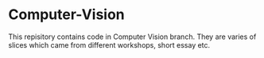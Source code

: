 # Computer-Vision
This repisitory contains code in Computer Vision branch.
They are varies of slices which came from different workshops, short essay etc.
